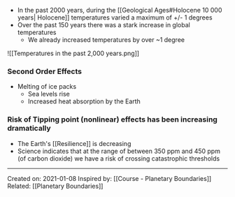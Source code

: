 - In the past 2000 years, during the [[Geological Ages#Holocene 10 000 years| Holocene]] temperatures varied a maximum of +/- 1 degrees
- Over the past 150 years there was a stark increase in global temperatures
	- We already increased temperatures by over ~1 degree 

![[Temperatures in the past 2,000 years.png]]

### Second Order Effects
- Melting of ice packs
	- Sea levels rise
	- Increased heat absorption by the Earth


### Risk of Tipping point (nonlinear) effects has been increasing dramatically
- The Earth's [[Resilience]] is decreasing
- Science indicates that at the range of between 350 ppm and 450 ppm (of carbon dioxide) we have a risk of crossing catastrophic thresholds

-------------------
Created on: 2021-01-08
Inspired by: [[Course - Planetary Boundaries]]
Related: [[Planetary Boundaries]]